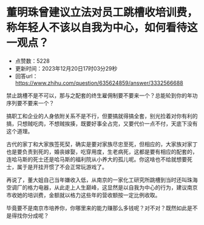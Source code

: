 # 董明珠曾建议立法对员工跳槽收培训费，称年轻人不该以自我为中心，如何看待这一观点？
- 点赞数：5228
- 更新时间：2023年12月20日17时03分29秒
- 回答url：https://www.zhihu.com/question/635624859/answer/3332566688
<body>
 <p data-pid="T8izdw5T">禁止跳槽不是不可以，那与之配套的终生雇佣制要不要来一个？总能轮到你的年功序列要不要来一个？</p>
 <p data-pid="0YuSLAkV">搞职工和企业的人身依附关系不是不行，但要搞就得搞全套，别光捡着对你有利的搞，只想贼吃肉，不想贼挨揍，既要好事全占完，又要代价一点不付，天底下没有这个道理。</p>
 <p data-pid="iN1HNfxq">古代的家丁和大家族签死契，确实是要对家族尽忠至死，但相应的，大家族对家丁也是要负责到死的，婚丧嫁娶，吃穿用度，生老病死，这都是要有相应的配套的，连哈马斯的死士还是哈马斯的福利院从小养大的孤儿呢。你这啥也不给就想要死士，属于是开挂开惯了不会正常玩游戏了。</p>
 <p data-pid="dBVPgjLp">再说了，董大姐自己当年嫌收入低，从南京的一家化工研究所跳槽到当时还叫珠海空调厂的格力电器，从此走上人生巅峰，这显然是以自我为中心的行为，建议南京市收她的培训费，金额就以格力这些年的营收额按一定比例收取。</p>
 <p data-pid="uSmv2tUR">毕竟要不是南京市培养你，你哪里来的能力赚那么多钱呢？对不对？既然如此是不是得找你分成呢？</p>
</body>